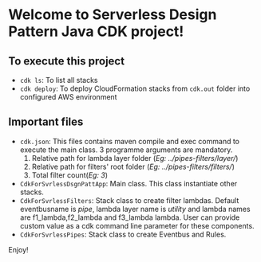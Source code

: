 # Welcome to Serverless Design Pattern Java CDK project!

## To execute this project

* `cdk ls`: To list all stacks
* `cdk deploy`: To deploy CloudFormation stacks from `cdk.out` folder into configured AWS environment

## Important files 

* `cdk.json`: This files contains maven compile and exec command to execute the main class. 3 programme arguments are mandatory.
  1. Relative path for lambda layer folder (*Eg: ../pipes-filters/layer/*)
  2. Relative path for filters' root folder (*Eg: ../pipes-filters/filters/*)
  3. Total filter count(*Eg: 3*)
* `CdkForSvrlessDsgnPattApp`: Main class. This class instantiate other stacks.
* `CdkForSvrlessFilters`: Stack class to create filter lambdas. Default eventbusname is *pipe*, lambda layer name is *utility* and lambda names are f1_lambda,f2_lambda and f3_lambda lambda. User can provide custom value as a cdk command line parameter for these components.
* `CdkForSvrlessPipes`: Stack class to create Eventbus and Rules.

Enjoy!
